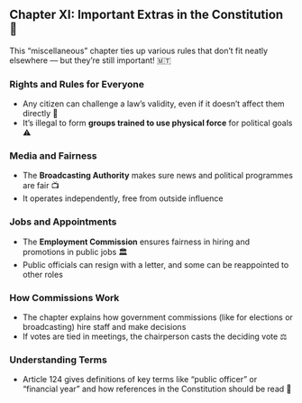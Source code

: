 ## Chapter XI: Important Extras in the Constitution 📘

This “miscellaneous” chapter ties up various rules that don’t fit neatly elsewhere — but they’re still important! 🇲🇹

### Rights and Rules for Everyone

- Any citizen can challenge a law’s validity, even if it doesn’t affect them directly 🙋
- It’s illegal to form **groups trained to use physical force** for political goals ⚠️

### Media and Fairness

- The **Broadcasting Authority** makes sure news and political programmes are fair 📺
- It operates independently, free from outside influence

### Jobs and Appointments

- The **Employment Commission** ensures fairness in hiring and promotions in public jobs 🏛️
- Public officials can resign with a letter, and some can be reappointed to other roles

### How Commissions Work

- The chapter explains how government commissions (like for elections or broadcasting) hire staff and make decisions
- If votes are tied in meetings, the chairperson casts the deciding vote ⚖️

### Understanding Terms

- Article 124 gives definitions of key terms like “public officer” or “financial year” and how references in the Constitution should be read 🧾
